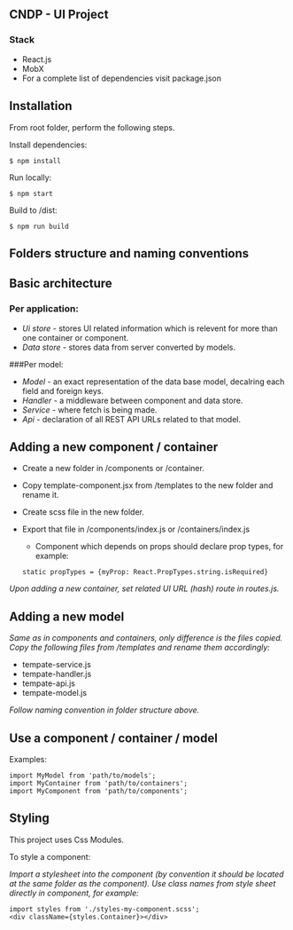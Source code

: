 ## CNDP - UI Project

### Stack
* React.js
* MobX
* For a complete list of dependencies visit package.json

## Installation
From root folder, perform the following steps.

Install dependencies:

```
$ npm install
```

Run locally:

```
$ npm start
```

Build to /dist:

```
$ npm run build
```

## Folders structure and naming conventions

## Basic architecture

### Per application:

* _Ui store -_ stores UI related information which is relevent for more than one container or component.
* _Data store -_ stores data from server converted by models.


###Per model:

* _Model -_ an exact representation of the data base model, decalring each field and foreign keys.
* _Handler -_ a middleware between component and data store.
* _Service -_ where fetch is being made.
* _Api -_ declaration of all REST API URLs related to that model.


## Adding a new component / container

* Create a new folder in /components or /container.
* Copy template-component.jsx from /templates to the new folder and rename it.
* Create scss file in the new folder.
* Export that file in /components/index.js or /containers/index.js

  * Component which depends on props should declare prop types, for example:

  ```
  static propTypes = {myProp: React.PropTypes.string.isRequired}
  ```

*Upon adding a new container, set related UI URL (hash) route in routes.js.*

## Adding a new model

*Same as in components and containers, only difference is the files copied.*
*Copy the following files from /templates and rename them accordingly:*

* tempate-service.js
* tempate-handler.js
* tempate-api.js
* tempate-model.js

*Follow naming convention in folder structure above.*

## Use a component / container / model

Examples:

```
import MyModel from 'path/to/models';
import MyContainer from 'path/to/containers';
import MyComponent from 'path/to/components';
```

## Styling

This project uses Css Modules.

To style a component:

*Import a stylesheet into the component (by convention it should be located at the same folder as the component).*
*Use class names from style sheet directly in component, for example:*

```
import styles from './styles-my-component.scss';
<div className={styles.Container}></div>
```
